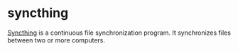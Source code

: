 syncthing
=========

[Syncthing][1] is a continuous file synchronization program.
It synchronizes files between two or more computers.

[1]: https://github.com/syncthing/syncthing
